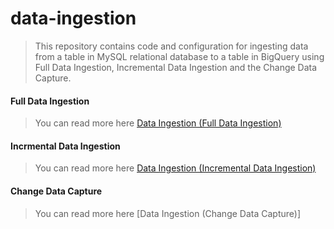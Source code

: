 # data-ingestion

> This repository contains code and configuration for ingesting data from a table in MySQL relational database to a table in BigQuery using Full Data Ingestion, Incremental Data Ingestion and the Change Data Capture.

#### Full Data Ingestion

> You can read more here [Data Ingestion (Full Data Ingestion)](https://medium.com/codex/data-ingestion-full-data-ingestion-78f0dad296e9)

#### Incrmental Data Ingestion

> You can read more here [Data Ingestion (Incremental Data Ingestion)](https://medium.com/codex/data-ingestion-incremental-data-ingestion-ee9bc8e1f865)

#### Change Data Capture

> You can read more here [Data Ingestion (Change Data Capture)]
